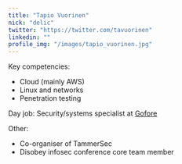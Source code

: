 ```yaml
---
title: "Tapio Vuorinen"
nick: "delic"
twitter: "https://twitter.com/tavuorinen"
linkedin: ""
profile_img: "/images/tapio_vuorinen.jpg"
---
```


Key competencies:
* Cloud (mainly AWS)
* Linux and networks
* Penetration testing

Day job: Security/systems specialist at [Gofore](https://www.gofore.com)

Other:
* Co-organiser of TammerSec
* Disobey infosec conference core team member
